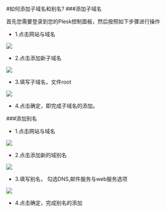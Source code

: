 <!-- --- tag: plesk 域名 虚拟主机 别名 子域名 -->
#如何添加子域名和别名?
###添加子域名

首先您需要登录到您的Plesk控制面板，然后按照如下步骤进行操作

*    1.点击网站与域名

![](http://ww2.sinaimg.cn/large/a74ecc4cjw1dzc25vj25dj.jpg)

*    2.点击添加新子域名

![](http://ww1.sinaimg.cn/large/a74e55b4jw1dzc2jfdv9oj.jpg)

*    3.填写子域名，文件root

![](http://ww2.sinaimg.cn/large/a74ecc4cjw1dzc2los5ooj.jpg)

*    4.点击确定，即完成子域名的添加。

###添加别名

*    1.点击网站与域名

![](http://i1.minus.com/igegF3VLdeiTL.png)


*    2.点击添加新的域别名

![](http://i3.minus.com/ibwEvb6xjociR2.png)

*    3.填写别名， 勾选DNS,邮件服务与web服务选项

![](http://i7.minus.com/ihiA25aEb8lRl.png)

*    4.点击确定，完成别名的添加